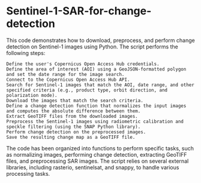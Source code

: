 # Sentinel-1-SAR-for-change-detection
This code demonstrates how to download, preprocess, and perform change detection on Sentinel-1 images using Python. The script performs the following steps:

    Define the user's Copernicus Open Access Hub credentials.
    Define the area of interest (AOI) using a GeoJSON-formatted polygon and set the date range for the image search.
    Connect to the Copernicus Open Access Hub API.
    Search for Sentinel-1 images that match the AOI, date range, and other specified criteria (e.g., product type, orbit direction, and polarization mode).
    Download the images that match the search criteria.
    Define a change detection function that normalizes the input images and computes the absolute difference between them.
    Extract GeoTIFF files from the downloaded images.
    Preprocess the Sentinel-1 images using radiometric calibration and speckle filtering (using the SNAP Python library).
    Perform change detection on the preprocessed images.
    Save the resulting change map as a GeoTIFF file.

The code has been organized into functions to perform specific tasks, such as normalizing images, performing change detection, extracting GeoTIFF files, and preprocessing SAR images. The script relies on several external libraries, including rasterio, sentinelsat, and snappy, to handle various processing tasks.
